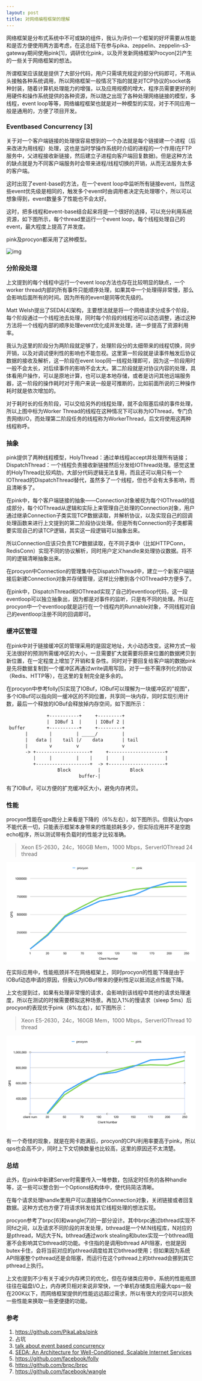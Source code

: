 ```yaml
---
layout: post
title: 对网络编程框架的理解
---
```


网络框架是分布式系统中不可或缺的组件，我认为评价一个框架的好坏需要从性能和是否方便使用两方面考虑，在这总结下在参与pika、zeppelin、zeppelin-s3-gateway期间使用pink[1]，调研优化pink，以及开发新网络框架Procyon[2]产生的一些关于网络框架的想法。

所谓框架应该就是提供了大部分代码，用户只需填充规定的部分代码即可，不用从头接触各种系统调用，所以网络框架一般情况下指的就是对TCP协议的socket各种封装，随着计算机处理能力的增强，以及应用规模的增大，程序员需要更好的利用硬件和操作系统提供的各种资源，所以随之出现了各种处理网络链接的模型，多线程，event loop等等，网络编程框架也就是对一种模型的实现，对于不同应用一般是通用的，方便了项目开发。

### Eventbased Concurrency [3]

关于对一个客户端链接的处理很容易想到的一个办法就是每个链接建一个进程（后来改进为用线程）处理，这也是当时学操作系统时介绍的进程的一个作用(在FTP服务中，父进程接收新链接，然后建立子进程向客户端回复数据)。但是这种方法的缺点就是为不同客户端服务时会带来进程/线程切换的开销，从而无法服务太多的客户端。

这时出现了event-base的方法，在一个event loop中监听所有链接event，当然这些event优先级是相同的，触发多个event时由调用者决定先处理哪个，所以可以想象得到，event数量多了性能也不会太好。

这时，把多线程和event-base结合起来将是一个很好的选择，可以充分利用系统资源，如下图所示，每个thread里运行一个event loop，每个线程处理自己的event，最大程度上提高了并发度。

pink及procyon都采用了这种模型。

![img](http://i.imgur.com/XXfibpV.png)

### 分阶段处理

上文提到的每个线程中运行一个event loop方法也存在比较明显的缺点，一个worker thread内部的所有事件只能顺序处理，如果其中一个处理得非常慢，那么会影响后面所有的时间。因为所有的event是同等优先级的。

Matt Welsh提出了SEDA[4]架构，主要想法就是将一个网络请求分成多个阶段，每个阶段通过一个线程池去处理，同时每个阶段的线程池可以动态调整，通过这种方法将一个线程内部的顺序处理event优化成并发处理，进一步提高了资源利用率。

我认为这里的阶段分为两阶段就足够了，处理阶段分的太细带来的线程切换，同步开销，以及对调试便利性的影响也不能忽视。这里第一阶段就是读事件触发后协议数据的接收及解析，这一阶段在event loop同一线程处理即可，因为这一阶段用时一般不会太长，对后续事件的影响不会太大。第二阶段就是对协议内容的处理，具体看用户操作，可以是原地计算，也可以是本地存储，或者是访问其他远端服务器，这一阶段的操作耗时对于用户来说一般是可推断的，比如前面所说的三种操作耗时就是依次增加的。

对于耗时长的任务阶段，可以交给另外的线程处理，就不会阻塞后续的事件处理，所以上图中标为Worker Thread的线程在这种情况下可以称为IOThread，专门负责网络I/O，而处理第二阶段任务的线程称为WorkerThread，后文将使用这两种线程称呼。

### 抽象

pink提供了两种线程模型，HolyThread：通过单线程accept并处理所有链接；DispatchThread：一个线程负责接收新链接然后分发给IOThread处理。感觉这里的HolyThread比较鸡肋，大部分代码逻辑无法复用，而且还可以用只有一个IOThread的DispatchThread替代，虽然多了一个线程，但也不会有太多影响，而且清晰多了。

在pink中，每个客户端链接的抽象——Connection对象被视为每个IOThread的组成部分，每个IOThread从逻辑和实际上来管理自己处理的Connection对象，用户通过继承Connection子类实现TCP数据读取，并解析协议，以及实现自己的回调处理函数来进行上文提到的第二阶段协议处理。但是所有Connection的子类都需要实现自己的读TCP逻辑，其实这一段逻辑可以抽象出来。

所以Connection应该只负责TCP数据读取，在不同子类中（比如HTTPConn，RedisConn）实现不同的协议解析，同时用户定义handle来处理协议数据。将不同的逻辑清晰抽象出来。

在procyon中Connection的管理集中在DispatchThread中，建立一个新客户端链接后新建Connection对象并存储管理，这样比分散到各个IOThread中方便多了。

在pink中，DispatchThread和IOThread实现了自己的eventloop代码，这一段eventloop可以独立抽象出，因为都是对事件的监听，只是有不同的处理。所以在procyon中一个eventloop就是运行在一个线程内的Runnable对象，不同线程对自己的eventloop注册不同的回调即可。

### 缓冲区管理

在pink中对于链接缓冲区的管理采用的是固定地址，大小动态改变。这种方式一般无法很好的预测所需缓冲区的大小，一旦需要扩大就需要将原来位置的数据拷贝到新位置，在一定程度上增加了开销和复杂性。同时对于要回复给客户端的数据pink是先将数据复制到一个缓冲区再通过write调用写回，对于一些不需序列化的协议（Redis、HTTP等），在这里的复制完全是多余的。

在procyon中参考folly[5]实现了IOBuf，IOBuf可以理解为一块缓冲区的"视图"，多个IOBuf可以指向同一缓冲区的不同位置，共享同一块内存，同时实现引用计数，最后一个释放的IOBuf会释放掉内存空间，如下图所示：

```
               +-----------+     +---------+
               |  IOBuf 1  |     | IOBuf 2 |
 buffer        +-----------+     +---------+
       |        |         | _____/         |
       |   data |    tail |/    data       | tail
       |        v         v                v
       -> +--------------------+     +---------------------+
          |     |         |    |     |     |               |
          +--------------------+  -> +---------------------+
                   Block          |           Block
                           buffer-|
```

有了IOBuf，可以方便的扩充缓冲区大小，避免内存拷贝。

### 性能 

procyon性能在qps跑分上来看是下降的（6%左右），如下图所示。但我认为qps不能代表一切，只能表示框架本身带来的性能损耗多少，但实际应用并不是空跑echo程序，所以测试带有负载时的性能才比较准确。

>Xeon E5-2630，24c，160GB Mem，1000 Mbps，ServerIOThread 24 thread

![image-20180411092701048](/public/img/networkframe/performance.png)

在实际应用中，性能瓶颈并不在网络框架上，同时procyon的性能下降是由于IOBuf动态申请的原因，但我认为IOBuf带来的便利性足以抵消这点性能下降。

上文也提到过，如果有处理非常慢的请求，会影响到该线程中其他的请求处理速度，所以在测试的时候需要模拟这种场景。再加入1%的慢请求（sleep 5ms）后procyon的表现优于pink（8%左右），如下图所示：

> Xeon E5-2630，24c，160GB Mem，1000 Mbps，ServerIOThread 10 thread

![image-20180411092711267](/public/img/networkframe/performance_with_longreq.png)

有一个奇怪的现象，就是在网卡跑满后，procyon的CPU利用率要高于pink，所以qps也会高不少，同时上下文切换数量也比较高，这里的原因还不太清楚。

### 总结

此外，在pink中新建Server时需要传入一堆参数，包括定时任务的各种handle等，这一些可以整合到一个Options结构体中，使代码简洁清晰。

在每个请求处理handle里用户可以直接操作Connection对象，关闭链接或者回复数据。这种方式也方便了将请求转发给其它线程处理的想法实现。

procyon参考了brpc[6]和wangle[7]的一部分设计。其中brpc通过bthread实现不同fd之间，以及请求不同阶段的并发处理，bthread是一个M:N线程库，N对应的是pthread，M远大于N。bthread通过work stealing和butex实现一个bthread阻塞不会影响其它bthread的功能。卡住指的是调用bthread API阻塞，也就是因butex卡住，会将当前对应的pthread调度给其它bthread使用；但如果因为系统API阻塞整个pthread还是会阻塞，而运行在这个pthread上的bthread会挪到其它pthread上执行。

上文也提到不少有关于减少内存拷贝的优化，但在存储类应用中，系统的性能瓶颈往往在磁盘I/O上，内存拷贝相对来说非常快，一个单机存储类应用最大qps一般在200K以下，而网络框架提供的性能远远超过需求，所以有很大的空间可以损失一些性能来换取一些更便捷的功能。

### 参考

1. https://github.com/PikaLabs/pink
2. 占坑
3. [talk about event based concurrency](http://baotiao.github.io/2016/11/26/concurrency)
4. [SEDA: An Architecture for Well-Conditioned, Scalable Internet Services](http://www.sosp.org/2001/papers/welsh.pdf)
5. https://github.com/facebook/folly
6. https://github.com/brpc/brpc
7. https://github.com/facebook/wangle